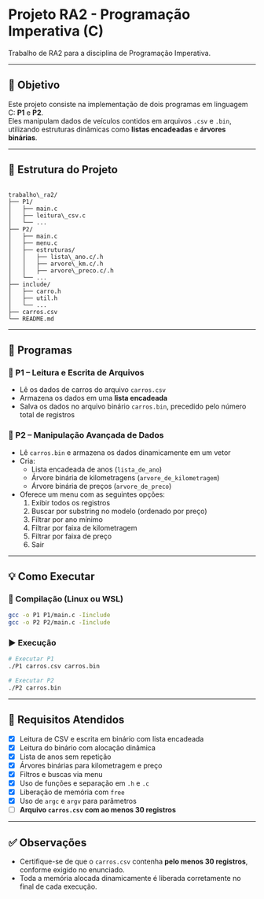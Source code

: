 
# Projeto RA2 - Programação Imperativa (C)

Trabalho de RA2 para a disciplina de Programação Imperativa.

---

## 📌 Objetivo

Este projeto consiste na implementação de dois programas em linguagem C: **P1** e **P2**.  
Eles manipulam dados de veículos contidos em arquivos `.csv` e `.bin`, utilizando estruturas dinâmicas como **listas encadeadas** e **árvores binárias**.

---

## 📂 Estrutura do Projeto

```

trabalho\_ra2/
├── P1/
│   ├── main.c
│   ├── leitura\_csv.c
│   └── ...
├── P2/
│   ├── main.c
│   ├── menu.c
│   ├── estruturas/
│   │   ├── lista\_ano.c/.h
│   │   ├── arvore\_km.c/.h
│   │   ├── arvore\_preco.c/.h
│   └── ...
├── include/
│   ├── carro.h
│   ├── util.h
│   └── ...
├── carros.csv
└── README.md

````

---

## 🧠 Programas

### 🔹 P1 – Leitura e Escrita de Arquivos

- Lê os dados de carros do arquivo `carros.csv`
- Armazena os dados em uma **lista encadeada**
- Salva os dados no arquivo binário `carros.bin`, precedido pelo número total de registros

### 🔹 P2 – Manipulação Avançada de Dados

- Lê `carros.bin` e armazena os dados dinamicamente em um vetor
- Cria:
  - Lista encadeada de anos (`lista_de_ano`)
  - Árvore binária de kilometragens (`arvore_de_kilometragem`)
  - Árvore binária de preços (`arvore_de_preco`)
- Oferece um menu com as seguintes opções:
  1. Exibir todos os registros
  2. Buscar por substring no modelo (ordenado por preço)
  3. Filtrar por ano mínimo
  4. Filtrar por faixa de kilometragem
  5. Filtrar por faixa de preço
  6. Sair

---

## 💡 Como Executar

### 🔧 Compilação (Linux ou WSL)

```bash
gcc -o P1 P1/main.c -Iinclude
gcc -o P2 P2/main.c -Iinclude
````

### ▶️ Execução

```bash
# Executar P1
./P1 carros.csv carros.bin

# Executar P2
./P2 carros.bin
```

---

## 📝 Requisitos Atendidos

* [x] Leitura de CSV e escrita em binário com lista encadeada
* [x] Leitura do binário com alocação dinâmica
* [x] Lista de anos sem repetição
* [x] Árvores binárias para kilometragem e preço
* [x] Filtros e buscas via menu
* [x] Uso de funções e separação em `.h` e `.c`
* [x] Liberação de memória com `free`
* [x] Uso de `argc` e `argv` para parâmetros
* [ ] **Arquivo `carros.csv` com ao menos 30 registros**

---

## ✅ Observações

* Certifique-se de que o `carros.csv` contenha **pelo menos 30 registros**, conforme exigido no enunciado.
* Toda a memória alocada dinamicamente é liberada corretamente no final de cada execução.